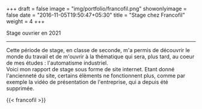 +++
draft = false
image = "img/portfolio/francofil.png"
showonlyimage = false
date = "2016-11-05T19:50:47+05:30"
title = "Stage chez Francofil"
weight = 4
+++

Stage ouvrier en 2021
<!--more-->

---

Cette période de stage, en classe de seconde, m'a permis de découvrir le monde du travail et de m'ouvrir à la thématique qui sera, plus tard, au coeur de mes études : l'automatisme industriel.  
Voici mon rapport de stage sous forme de site internet. Etant donné l'ancienneté du site, certains élèments ne fonctionnent plus, comme par exemple la vidéo de présentation de l'entreprise, qui a depuis été supprimée.

{{< francofil >}}
